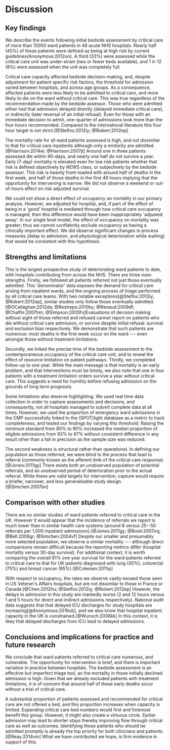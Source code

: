 # Discussion

<!-- > Statement of principal findings -->
## Key findings

We describe the events following initial bedside assessment by critical care of more than 15000 ward patients in 48 acute NHS hospitals. Nearly half (45%) of these patients were defined as being at high risk by current guidelines{Anonymous:2012un}. A third (33%) were assessed while the critical care unit was under-strain (two or fewer beds available), and 1 in 12 (8%) were assessed when the unit was completely full.

Critical care capacity affected bedside decision-making, and, despite adjustment for patient specific risk factors, the threshold for admission varied between hospitals, and across age groups. As a consequence, affected patients were less likely to be admitted to critical care, and more likely to die on the ward without critical care. This was true regardless of the recommendation made by the bedside assessor. Those who were admitted either had that admission delayed directly (delayed immediate critical care), or indirectly (later reversal of an initial refusal). Even for those with an immediate decision to admit, one-quarter of admissions took more than the four hours recommended. Compared to the international literature this four hour target is not strict.[@Stelfox:2012iy; @Robert:2012ep] 

The mortality rate for all ward patients assessed is high, and not dissimilar to that for critical care inpatients although only a mintority are admitted.[@Harrison:2014ei; @Harrison:2007jt] Around one in three patients assessed die within 90-days, and nearly one half do not survive a year. Early (7-day) mortality is elevated even for low risk patients whether that risk is defined objectively by NEWS class, or subjectively by the bedside assessor. This risk is heavily front-loaded with around half of deaths in the first week, and half of those deaths in the first 48 hours implying that the opportunity for intervening is narrow. We did not observe a weekend or out-of-hours affect on risk adjusted survival.

We could not show a direct effect of occupancy on mortality in our primary analysis. However, we adjusted for hospital, and, if part of the effect of being in a 'good' hospital is mediated through how critical care occupancy is managed, then this difference would have been inappropriately 'adjusted away'. In our single level model, the effect of occupancy on mortality was greater; thus we cannot confidently exclude occupancy as having a clinically important effect. We did observe significant changes in process measures (delay to admission, and physiological deterioration while waiting) that would be consistent with this hypothesis. 

<!-- > Strengths and weaknesses of the study -->
## Strengths and limitations

This is the largest prospective study of deteriorating ward patients to date, with hospitals contributing from across the NHS. There are three main strengths. Firstly, we followed all patients referred not just those eventually admitted. This 'denominator' data exposes the demand for critical care arising from inpatient wards, and the ongoing process of triage performed by all critical care teams. With two notable exceptions[@Stelfox:2012iy; @Robert:2012ep], similar studies only follow those eventually admitted.[@OCallaghan:2012da; @Restrepo:2010ky; @Renaud:2009df; @Chalfin:2007hm; @Simpson:2005fv]Evaluations of decision making without sight of those referred and refused cannot report on patients who die without critical care admission, or survive despite initial refusal: survival and exclusion bias respectively.
We demonstrate that such patients are numerous: most deaths in the first week occur on the ward --- even amongst those without treatment limitations.

Secondly, we linked the precise time of the bedside assessment to the contemporaneous occupancy of the critical care unit, and to reveal the effect of resource limitation on patient pathways. Thirdly, we completed follow-up to one year. While the main message is that mortality is an early problem, and that interventions must be timely, we also note that one in four patients with a treatment limitation orders survive a year without critical care. This suggests a need for humility before refusing admission on the grounds of long term prognosis.

Some limitations also deserve highlighting. We used real time data collection in order to capture assessments and decisions, and consequently, not all hospitals managed to submit complete data at all times. However, we used the proportion of emergency ward admissions in the CMP successfully linked to the (SPOT)light database as a metric to track completeness, and tested our findings by varying this threshold. Raising the minimum standard from 80% to 90% increased the median proportion of eligible admissions from 93% to 97% without consistent difference in any result other than a fall in precision as the sample size was reduced.

The second weakness is structural rather than operational. In defining our population as those referred, we were blind to the process that lead to referral (commonly known as the afferent limb of the critical care response).[@Jones:2011gy] There exists both an unobserved population of potential referrals, and an unobserved period of deterioration prior to the actual referral. While these are valid targets for intervention, capture would require a briefer, narrower, and less generalisable study design.[@Simchen:2007bn]

<!-- > Strengths and weaknesses in relation to other studies, discussing important differences in results -->
## Comparison with other studies

There are no similar studies of ward patients referred to critical care in the UK. However it would appear that the incidence of referrals we report is much lower than in similar health care systems (around 8 versus 25--50 referrals per 1,000 inpatient admissions).[@Jones:2011gy; @Buist:2007oq; @Bell:2006gr; @Simchen:2004vf] Despite our smaller and presumably more selected population, we observe a similar  mortality --- although direct comparisons remain difficult because the reporting metrics differ (hospital mortality versus 30-day survival). For additional context, it is worth comparing the overall 61% one year survival for the ward patients referred to critical care to that for UK patients diagnosed with lung (30%), colorectal (75%) and breast cancer (95%).[@Coleman:2011ip]

With respect to occupancy, the rates we observe vastly exceed those seen in US Veteran's Affairs hospitals, but are not dissimilar to those in France or Canada.[@Chen:2012hu; @Stelfox:2012iy; @Robert:2012ep] However, the delays to admission in this study are markedly worse (2 and 12 hours versus 1 and 5 hours for direct and indirect admissions respectively). National audit data suggests that that delayed ICU discharges for study hospitals are increasing[@Anonymous:2016ub], and we also know that hospital inpatient capacity in the UK is constrained.[@Wunsch:2008kk] In this context, it is likey that delayed discharges from ICU lead to delayed admissions.

<!-- > Meaning of the study: possible explanations and implications for clinicians and policymakers -->
<!-- > Unanswered questions and future research -->
## Conclusions and implications for practice and future research

We conclude that ward patients referred to critical care numerous, and vulnerable. The opportunity for intervention is brief, and there is important variation in practice between hospitals. The bedside assessment is an effective but imperfect triage tool, as the mortality in those initially declined admission is high. Given that we already excluded patients with treatment limitations, it is of concern that around half of these early deaths occur without a trial of critical care.

A substantial proportion of patients assessed and recommended for critical care are not offered a bed, and this proportion increases when capacity is limited. Expanding critical care bed numbers would first and foremost benefit this group. However, it might also create a virtuous circle. Earlier admission may lead to shorter stays thereby improving flow through critical care as well as outcomes. Identifying those patients who should be admitted promptly is already the top priority for both clinicians and patients.[@Reay:2014vm] What we have contributed we hope, is firm evidence in support of this.


